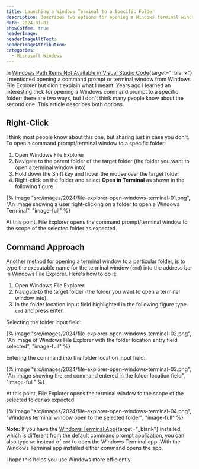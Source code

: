 ```yaml
---
title: Launching a Windows Terminal to a Specific Folder
description: Describes two options for opening a Windows terminal window to a specific folder. Years ago I learned an interesting trick for opening a Windows terminal window to a specific folder; there are two ways, but I don't think many people know about the second one.
date: 2024-01-01
showCoffee: true
headerImage: 
headerImageAltText: 
headerImageAttribution: 
categories:
  - Microsoft Windows
---
```


In [Windows Path Items Not Available in Visual Studio Code](https://randomerrors.dev/posts/2023/windows-path-items/){target="_blank"} I mentioned opening a command prompt or terminal window from Windows File Explorer but didn't explain what I meant. Years ago I learned an interesting trick for opening a Windows command prompt to a specific folder; there are two ways, but I don't think many people know about the second one. This article describes both options.

## Right-Click

I think most people know about this one, but sharing just in case you don't. To open a command prompt/terminal window to a specific folder:

1. Open Windows File Explorer
2. Navigate to the parent folder of the target folder (the folder you want to open a terminal window into)
3. Hold down the Shift key and hover the mouse over the target folder
4. Right-click on the folder and select **Open in Terminal** as shown in the following figure

{% image "src/images/2024/file-explorer-open-windows-terminal-01.png", "An image showing a user right-clicking on a folder to open a Windows Terminal", "image-full" %}

At this point, File Explorer opens the command prompt/terminal window to the scope of the selected folder as expected.

## Command Approach

Another method for opening a terminal window to a particular folder, is to type the executable name for the terminal window (`cmd`) into the address bar in Windows File Explorer. Here's how to do it:

1. Open Windows File Explorer.
2. Navigate to the target folder (the folder you want to open a terminal window into).
3. In the folder location input field highlighted in the following figure type `cmd` and press enter.

Selecting the folder input field:

{% image "src/images/2024/file-explorer-open-windows-terminal-02.png", "An image of Windows File Explorer with the folder location entry field selected", "image-full" %}

Entering the command into the folder location input field:

{% image "src/images/2024/file-explorer-open-windows-terminal-03.png", "An image showing the `cmd` command entered in the folder location field", "image-full" %}

At this point, File Explorer opens the terminal window to the scope of the selected folder as expected.

{% image "src/images/2024/file-explorer-open-windows-terminal-04.png", "Windows terminal window open to the selected folder", "image-full" %}

**Note:** If you have the [Windows Terminal App](https://apps.microsoft.com/detail/9n0dx20hk701?amp%3Bgl=US&hl=en-us&gl=US){target="_blank"} installed, which is different from the default command prompt application, you can also type `wt` instead of `cmd` to open the Windows Terminal app. With the Windows Terminal app installed either command opens the app.

I hope this helps you use Windows more efficiently.
